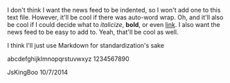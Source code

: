 I don't think I want the news feed to be indented, so I won't add one to this text file. However, it'll be cool if there was auto-word wrap. Oh, and it'll also be cool if I could decide what to *italicize*, **bold**, or even [link](https://www.google.com). I also want the news feed to be easy to add to. Yeah, that'll be cool as well.

I think I'll just use Markdown for standardization's sake

abcdefghijklmnopqrstuvwxyz
1234567890

JsKingBoo
10/7/2014